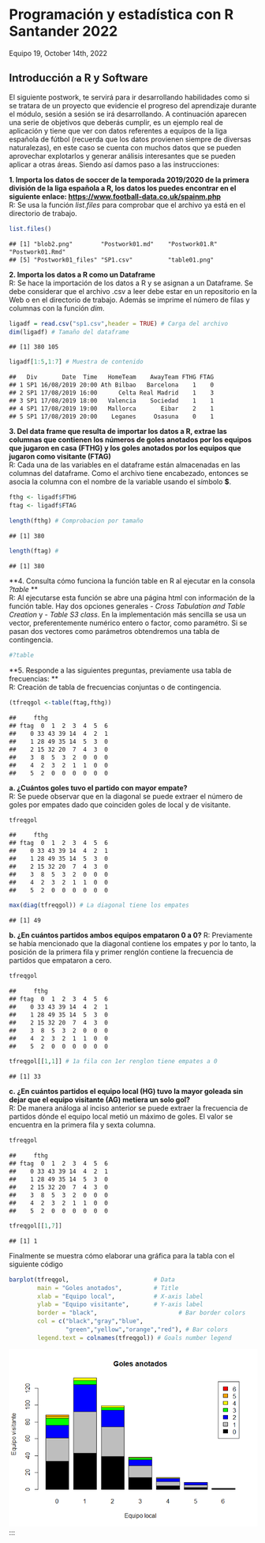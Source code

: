 Programación y estadística con R Santander 2022
================
Equipo 19,
October 14th, 2022







## Introducción a R y Software

El siguiente postwork, te servirá para ir desarrollando habilidades como
si se tratara de un proyecto que evidencie el progreso del aprendizaje
durante el módulo, sesión a sesión se irá desarrollando. A continuación
aparecen una serie de objetivos que deberás cumplir, es un ejemplo real
de aplicación y tiene que ver con datos referentes a equipos de la liga
española de fútbol (recuerda que los datos provienen siempre de diversas
naturalezas), en este caso se cuenta con muchos datos que se pueden
aprovechar explotarlos y generar análisis interesantes que se pueden
aplicar a otras áreas. Siendo así damos paso a las instrucciones:

**1. Importa los datos de soccer de la temporada 2019/2020 de la primera
división de la liga española a R, los datos los puedes encontrar en el
siguiente enlace: <https://www.football-data.co.uk/spainm.php>**  
R: Se usa la función *list.files* para comprobar que el archivo ya está
en el directorio de trabajo.

``` r
list.files()
```

    ## [1] "blob2.png"        "Postwork01.md"    "Postwork01.R"     "Postwork01.Rmd"  
    ## [5] "Postwork01_files" "SP1.csv"          "table01.png"

**2. Importa los datos a R como un Dataframe**  
R: Se hace la importación de los datos a R y se asignan a un Dataframe.
Se debe considerar que el archivo .csv a leer debe estar en un
repositorio en la Web o en el directorio de trabajo. Además se imprime
el número de filas y columnas con la función *dim*.

``` r
ligadf = read.csv("sp1.csv",header = TRUE) # Carga del archivo
dim(ligadf) # Tamaño del dataframe
```

    ## [1] 380 105

``` r
ligadf[1:5,1:7] # Muestra de contenido
```

    ##   Div       Date  Time   HomeTeam    AwayTeam FTHG FTAG
    ## 1 SP1 16/08/2019 20:00 Ath Bilbao   Barcelona    1    0
    ## 2 SP1 17/08/2019 16:00      Celta Real Madrid    1    3
    ## 3 SP1 17/08/2019 18:00   Valencia    Sociedad    1    1
    ## 4 SP1 17/08/2019 19:00   Mallorca       Eibar    2    1
    ## 5 SP1 17/08/2019 20:00    Leganes     Osasuna    0    1

**3. Del data frame que resulta de importar los datos a R, extrae las
columnas que contienen los números de goles anotados por los equipos que
jugaron en casa (FTHG) y los goles anotados por los equipos que jugaron
como visitante (FTAG)**  
R: Cada una de las variables en el dataframe están almacenadas en las
columnas del dataframe. Como el archivo tiene encabezado, entonces se
asocia la columna con el nombre de la variable usando el símbolo **\$**.

``` r
fthg <- ligadf$FTHG
ftag <- ligadf$FTAG
```

``` r
length(fthg) # Comprobacion por tamaño
```

    ## [1] 380

``` r
length(ftag) # 
```

    ## [1] 380

**4. Consulta cómo funciona la función table en R al ejecutar en la
consola *?table* **  
R: Al ejecutarse esta función se abre una página html con información de
la función table. Hay dos opciones generales - *Cross Tabulation and
Table Creation* y - *Table S3 class*. En la implementación más sencilla
se usa un vector, preferentemente numérico entero o factor, como
paramétro. Si se pasan dos vectores como parámetros obtendremos una
tabla de contingencia.

``` r
#?table
```

**5. Responde a las siguientes preguntas, previamente usa tabla de
frecuencias: **  
R: Creación de tabla de frecuencias conjuntas o de contingencia.

``` r
(tfreqgol <-table(ftag,fthg))
```

    ##     fthg
    ## ftag  0  1  2  3  4  5  6
    ##    0 33 43 39 14  4  2  1
    ##    1 28 49 35 14  5  3  0
    ##    2 15 32 20  7  4  3  0
    ##    3  8  5  3  2  0  0  0
    ##    4  2  3  2  1  1  0  0
    ##    5  2  0  0  0  0  0  0

**a. ¿Cuántos goles tuvo el partido con mayor empate?**  
R: Se puede observar que en la diagonal se puede extraer el número de
goles por empates dado que coinciden goles de local y de visitante.

``` r
tfreqgol
```

    ##     fthg
    ## ftag  0  1  2  3  4  5  6
    ##    0 33 43 39 14  4  2  1
    ##    1 28 49 35 14  5  3  0
    ##    2 15 32 20  7  4  3  0
    ##    3  8  5  3  2  0  0  0
    ##    4  2  3  2  1  1  0  0
    ##    5  2  0  0  0  0  0  0

``` r
max(diag(tfreqgol)) # La diagonal tiene los empates
```

    ## [1] 49

**b. ¿En cuántos partidos ambos equipos empataron 0 a 0?** R:
Previamente se había mencionado que la diagonal contiene los empates y
por lo tanto, la posición de la primera fila y primer renglón contiene
la frecuencia de partidos que empataron a cero.

``` r
tfreqgol
```

    ##     fthg
    ## ftag  0  1  2  3  4  5  6
    ##    0 33 43 39 14  4  2  1
    ##    1 28 49 35 14  5  3  0
    ##    2 15 32 20  7  4  3  0
    ##    3  8  5  3  2  0  0  0
    ##    4  2  3  2  1  1  0  0
    ##    5  2  0  0  0  0  0  0

``` r
tfreqgol[[1,1]] # 1a fila con 1er renglon tiene empates a 0
```

    ## [1] 33

**c. ¿En cuántos partidos el equipo local (HG) tuvo la mayor goleada sin
dejar que el equipo visitante (AG) metiera un solo gol?**  
R: De manera análoga al inciso anterior se puede extraer la frecuencia
de partidos dónde el equipo local metió un máximo de goles. El valor se
encuentra en la primera fila y sexta columna.

``` r
tfreqgol
```

    ##     fthg
    ## ftag  0  1  2  3  4  5  6
    ##    0 33 43 39 14  4  2  1
    ##    1 28 49 35 14  5  3  0
    ##    2 15 32 20  7  4  3  0
    ##    3  8  5  3  2  0  0  0
    ##    4  2  3  2  1  1  0  0
    ##    5  2  0  0  0  0  0  0

``` r
tfreqgol[[1,7]]
```

    ## [1] 1

Finalmente se muestra cómo elaborar una gráfica para la tabla con el
siguiente código

``` r
barplot(tfreqgol,                        # Data
        main = "Goles anotados",         # Title
        xlab = "Equipo local",           # X-axis label
        ylab = "Equipo visitante",       # Y-axis label
        border = "black",                       # Bar border colors
        col = c("black","gray","blue",
                "green","yellow","orange","red"), # Bar colors
        legend.text = colnames(tfreqgol)) # Goals number legend
```

![](Postwork01_files/figure-gfm/unnamed-chunk-10-1.png)<!-- --> :::
